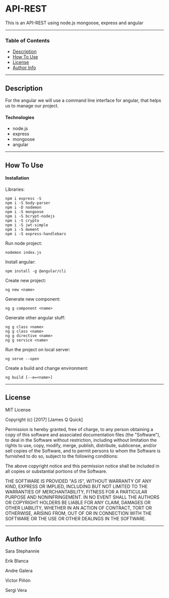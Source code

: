 # API-REST

This is an API-REST using node.js mongoose, express and angular 

---

### Table of Contents

- [Description](#description)
- [How To Use](#how-to-use)
- [License](#license)
- [Author Info](#author-info)

---

## Description

For the angular we will use a command line interface for angular, that helps us to manage our project.

#### Technologies

- node.js
- express
- mongoose
- angular

---

## How To Use

#### Installation

Libraries:

```
npm i express -S
npm i -S body-parser
npm i -D nodemon
npm i -S mongoose
npm i -S bcrypt-nodejs
npm i -S crypto
npm i -S jwt-simple
npm i -S moment
npm i -S express-handlebars
```

Run node project:

```
nodemon index.js
```

Install angular:

```
npm install -g @angular/cli
```

Create new project:

```
ng new <name>
```

Generate new component:

```
ng g component <name>
```

Generate other angular stuff:

```
ng g class <name>
ng g class <name>
ng g directive <name>
ng g service <name>
```

Run the project on local server:

```
ng serve --open
```

Create a build and change environment:

```
ng build [--e=<name>]
```

---


## License

MIT License

Copyright (c) [2017] [James Q Quick]

Permission is hereby granted, free of charge, to any person obtaining a copy
of this software and associated documentation files (the "Software"), to deal
in the Software without restriction, including without limitation the rights
to use, copy, modify, merge, publish, distribute, sublicense, and/or sell
copies of the Software, and to permit persons to whom the Software is
furnished to do so, subject to the following conditions:

The above copyright notice and this permission notice shall be included in all
copies or substantial portions of the Software.

THE SOFTWARE IS PROVIDED "AS IS", WITHOUT WARRANTY OF ANY KIND, EXPRESS OR
IMPLIED, INCLUDING BUT NOT LIMITED TO THE WARRANTIES OF MERCHANTABILITY,
FITNESS FOR A PARTICULAR PURPOSE AND NONINFRINGEMENT. IN NO EVENT SHALL THE
AUTHORS OR COPYRIGHT HOLDERS BE LIABLE FOR ANY CLAIM, DAMAGES OR OTHER
LIABILITY, WHETHER IN AN ACTION OF CONTRACT, TORT OR OTHERWISE, ARISING FROM,
OUT OF OR IN CONNECTION WITH THE SOFTWARE OR THE USE OR OTHER DEALINGS IN THE
SOFTWARE.

---

## Author Info

Sara Stephannie

Erik Blanca

Andre Galera

Victor Piñón

Sergi Vera

